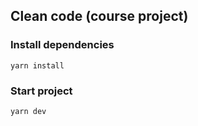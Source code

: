 ## Clean code (course project)

### Install dependencies

```
yarn install
```

### Start project

```
yarn dev
```

